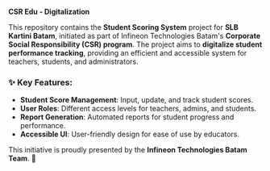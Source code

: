 **CSR Edu - Digitalization**  

This repository contains the **Student Scoring System** project for **SLB Kartini Batam**, initiated as part of Infineon Technologies Batam's **Corporate Social Responsibility (CSR) program**. The project aims to **digitalize student performance tracking**, providing an efficient and accessible system for teachers, students, and administrators.  

### ✨ Key Features:  
- **Student Score Management**: Input, update, and track student scores.  
- **User Roles**: Different access levels for teachers, admins, and students.  
- **Report Generation**: Automated reports for student progress and performance.  
- **Accessible UI**: User-friendly design for ease of use by educators.  

This initiative is proudly presented by the **Infineon Technologies Batam Team**. 🚀
